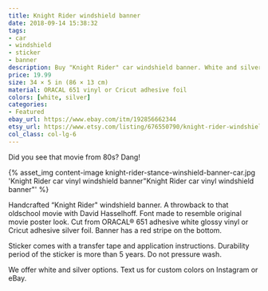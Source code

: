 ```yaml
---
title: Knight Rider windshield banner
date: 2018-09-14 15:38:32
tags:
- car
- windshield
- sticker
- banner
description: Buy "Knight Rider" car windshield banner. White and silver colors. Great addon for your modified car.
price: 19.99
size: 34 × 5 in (86 × 13 cm)
material: ORACAL 651 vinyl or Cricut adhesive foil
colors: [white, silver]
categories:
- Featured
ebay_url: https://www.ebay.com/itm/192856662344
etsy_url: https://www.etsy.com/listing/676550790/knight-rider-windshield-banner
col_class: col-lg-6
---
```


Did you see that movie from 80s? Dang!

<!-- more -->
{% asset_img content-image knight-rider-stance-winshield-banner-car.jpg 'Knight Rider car vinyl windshield banner"Knight Rider car vinyl windshield banner"' %}

Handcrafted “Knight Rider" windshield banner. A throwback to that oldschool movie with David Hasselhoff. Font made to resemble original movie poster look. Cut from ORACAL® 651 adhesive white glossy vinyl or Cricut adhesive silver foil. Banner has a red stripe on the bottom.

Sticker comes with a transfer tape and application instructions. Durability period of the sticker is more than 5 years. Do not pressure wash.

We offer white and silver options. Text us for custom colors on Instagram or eBay.
